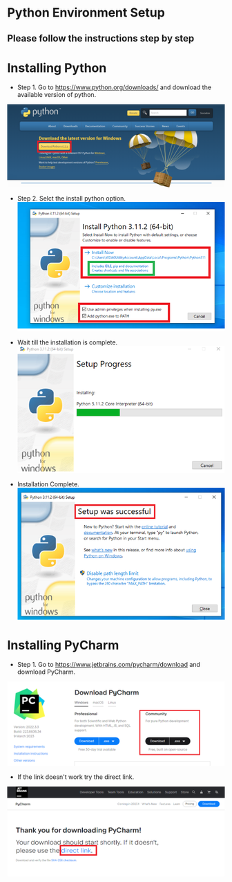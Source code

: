 # Python Environment Setup
## Please follow the instructions step by step

# **Installing Python**

- Step 1. Go to https://www.python.org/downloads/ and download the available version of python.

![image](python_install.png)

- Step 2. Selct the install python option.
![image](python_install_1.png)

- Wait till the installation is complete.
![image](python_install_2.png)

- Installation Complete.
![image](python_install_3.png)


# **Installing PyCharm**

- Step 1. Go to https://www.jetbrains.com/pycharm/download and download PyCharm.

![image](pyCharm_install_1.png)

- If the link doesn't work try the direct link.

![image](pyCharm_install_2.png)

